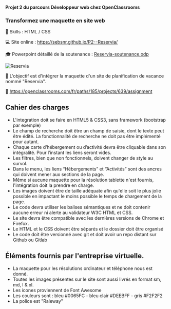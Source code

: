 #### Projet 2 du parcours Développeur web chez OpenClassrooms
### Transformez une maquette en site web

🔨 Skills : HTML / CSS

💻 Site online : https://sebsnr.github.io/P2--Reservia/

🎓 Powerpoint détaillé de la soutenance : [Reservia-soutenance.odp](https://github.com/SebSnr/P2--Reservia/files/6967314/Reservia-soutenance.odp)

![Reservia](https://user-images.githubusercontent.com/78140833/128994283-45500a84-4f30-413a-b014-7fc3b46788dd.png)

🎯 L'objectif est d'intégrer la maquette d'un site de planification de vacance nommé "Reservia".

📝 https://openclassrooms.com/fr/paths/185/projects/639/assignment

## Cahier des charges
- L'integration doit se faire en HTML5 & CSS3, sans framework (bootstrap par exemple)
- Le champ de recherche doit être un champ de saisie, dont le texte peut être édité. La fonctionnalité de recherche ne doit pas être implémenté pour autant.
- Chaque carte d’hébergement ou d’activité devra être cliquable dans son intégralité. Pour l’instant les liens seront vides.
- Les filtres, bien que non fonctionnels, doivent changer de style au survol.
- Dans le menu, les liens “Hébergements” et “Activités” sont des ancres qui doivent mener aux sections de la page.
- Même si aucune maquette pour la résolution tablette n'est fournis, l'intégration doit la prendre en charge.
- Les images doivent être de taille adéquate afin qu'elle soit le plus jolie possible en impactant le moins possible le temps de chargement de la page.
- Le code devra utiliser les balises sémantiques et ne doit contenir aucune erreur ni alerte au validateur W3C HTML et CSS.
- Le site devra être compatible avec les dernières versions de Chrome et Firefox.
- Le HTML et le CSS doivent être séparés et le dossier doit être organisé
- Le code doit être versionné avec git et doit avoir un repo distant sur Github ou Gitlab

## Éléments fournis par l'entreprise virtuelle.
- La maquette pour les résolutions ordinateur et téléphone nous est donné.
- Toutes les images présentes sur le site sont aussi livrés en format sm, md, l & xl.
- Les icones proviennent de Font Awesome
- Les couleurs sont : bleu #0065FC - bleu clair #DEEBFF - gris #F2F2F2
- La police est "Raleway"
